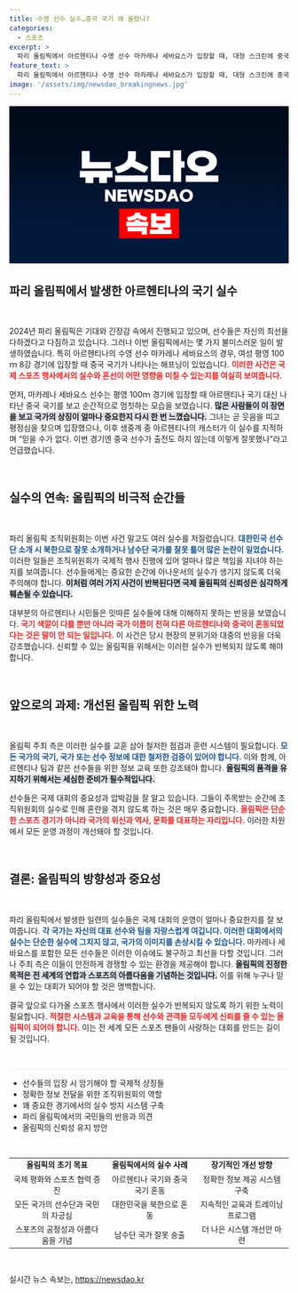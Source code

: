 ```yaml
---
title: 수영 선수 실수…중국 국기 왜 올렸나?
categories:
  - 스포츠
excerpt: >
  파리 올림픽에서 아르헨티나 수영 선수 마카레나 세바요스가 입장할 때, 대형 스크린에 중국 국기가 떴다! 곤살로 보나데오 캐스터는 믿기 어려운 실수를 강하게 비판했고, 아르헨티나 시민들은 충격을 감추지 못했다.
feature_text: >
  파리 올림픽에서 아르헨티나 수영 선수 마카레나 세바요스가 입장할 때, 대형 스크린에 중국 국기가 떴다! 곤살로 보나데오 캐스터는 믿기 어려운 실수를 강하게 비판했고, 아르헨티나 시민들은 충격을 감추지 못했다.
image: '/assets/img/newsdao_breakingnews.jpg'
---
```


<p><img src="/assets/img/newsdao_breakingnews.jpg" alt="pcversion 속보" /></p>

<h2 data-ke-size="size26">파리 올림픽에서 발생한 아르헨티나의 국기 실수</h2>

<p data-ke-size="size16">&nbsp;</p>  

<p>2024년 파리 올림픽은 기대와 긴장감 속에서 진행되고 있으며, 선수들은 자신의 최선을 다하겠다고 다짐하고 있습니다. 그러나 이번 올림픽에서는 몇 가지 불미스러운 일이 발생하였습니다. 특히 아르헨티나의 수영 선수 마카레나 세바요스의 경우, 여성 평영 100ｍ 8강 경기에 입장할 때 중국 국기가 나타나는 해프닝이 있었습니다. <b><span style="color: #ee2323;">이러한 사건은 국제 스포츠 행사에서의 실수와 혼선이 어떤 영향을 미칠 수 있는지를 여실히 보여줍니다.</span></b></p>

<p>먼저, 마카레나 세바요스 선수는 평영 100ｍ 경기에 입장할 때 아르헨티나 국기 대신 나타난 중국 국기를 보고 순간적으로 멈칫하는 모습을 보였습니다. <b><span style="background-color: #21538527;">많은 사람들이 이 장면을 보고 국가의 상징이 얼마나 중요한지 다시 한 번 느꼈습니다.</span></b> 그녀는 곧 웃음을 띠고 평정심을 찾으며 입장했으나, 이후 생중계 중 아르헨티나의 캐스터가 이 실수를 지적하며 “믿을 수가 없다. 이번 경기엔 중국 선수가 출전도 하지 않는데 이렇게 잘못했나”라고 언급했습니다. </p>

<p data-ke-size="size16">&nbsp;</p>  

<h2 data-ke-size="size26">실수의 연속: 올림픽의 비극적 순간들</h2>

<p data-ke-size="size16">&nbsp;</p>  

<p>파리 올림픽 조직위원회는 이번 사건 말고도 여러 실수를 저질렀습니다. <b><span style="color: #1a5490;">대한민국 선수단 소개 시 북한으로 잘못 소개하거나 남수단 국가를 잘못 틀어 많은 논란이 일었습니다.</span></b> 이러한 일들은 조직위원회가 국제적 행사 진행에 있어 얼마나 많은 책임을 지녀야 하는지를 보여줍니다. 선수들에게는 중요한 순간에 아나운서의 실수가 생기지 않도록 더욱 주의해야 합니다. <b><span style="background-color: #21538527;">이처럼 여러 가지 사건이 반복된다면 국제 올림픽의 신뢰성은 심각하게 훼손될 수 있습니다.</span></b></p>

<p>대부분의 아르헨티나 시민들은 잇따른 실수들에 대해 이해하지 못하는 반응을 보였습니다. <b><span style="color: #ee2323;">국기 색깔이 다를 뿐만 아니라 국가 이름이 전혀 다른 아르헨티나와 중국이 혼동되었다는 것은 말이 안 되는 일입니다.</span></b> 이 사건은 당시 현장의 분위기와 대중의 반응을 더욱 강조했습니다. 신뢰할 수 있는 올림픽을 위해서는 이러한 실수가 반복되지 않도록 해야 합니다.</p>

<p data-ke-size="size16">&nbsp;</p>  

<h2 data-ke-size="size26">앞으로의 과제: 개선된 올림픽 위한 노력</h2>

<p data-ke-size="size16">&nbsp;</p>  

<p>올림픽 주최 측은 이러한 실수를 교훈 삼아 철저한 점검과 훈련 시스템이 필요합니다. <b><span style="color: #1a5490;">모든 국가의 국기, 국가 또는 선수 정보에 대한 철저한 검증이 있어야 합니다.</span></b> 이와 함께, 아르헨티나 팀과 같은 선수들을 위한 정보 교육 또한 강조돼야 합니다. <b><span style="background-color: #21538527;">올림픽의 품격을 유지하기 위해서는 세심한 준비가 필수적입니다.</span></b></p>

<p>선수들은 국제 대회의 중요성과 압박감을 잘 알고 있습니다. 그들이 주목받는 순간에 조직위원회의 실수로 인해 혼란을 겪지 않도록 하는 것은 매우 중요합니다. <b><span style="color: #ee2323;">올림픽은 단순한 스포츠 경기가 아니라 국가의 위신과 역사, 문화를 대표하는 자리입니다.</span></b> 이러한 차원에서 모든 운영 과정이 개선돼야 할 것입니다. </p>

<p data-ke-size="size16">&nbsp;</p>  

<h2 data-ke-size="size26">결론: 올림픽의 방향성과 중요성</h2>

<p data-ke-size="size16">&nbsp;</p>  

<p>파리 올림픽에서 발생한 일련의 실수들은 국제 대회의 운영이 얼마나 중요한지를 잘 보여줍니다. <b><span style="color: #1a5490;">각 국가는 자신의 대표 선수와 팀을 자랑스럽게 여깁니다. 이러한 대회에서의 실수는 단순한 실수에 그치지 않고, 국가의 이미지를 손상시킬 수 있습니다.</span></b> 마카레나 세바요스를 포함한 모든 선수들은 이러한 이슈에도 불구하고 최선을 다할 것입니다. 그러나 주최 측은 이들이 안전하게 경쟁할 수 있는 환경을 제공해야 합니다. <b><span style="background-color: #21538527;">올림픽의 진정한 목적은 전 세계의 연합과 스포츠의 아름다움을 기념하는 것입니다.</span></b> 이를 위해 누구나 믿을 수 있는 대회가 되어야 할 것은 명백합니다. </p>

<p>결국 앞으로 다가올 스포츠 행사에서 이러한 실수가 반복되지 않도록 하기 위한 노력이 필요합니다. <b><span style="color: #ee2323;">적절한 시스템과 교육을 통해 선수와 관객들 모두에게 신뢰를 줄 수 있는 올림픽이 되어야 합니다.</span></b> 이는 전 세계 모든 스포츠 팬들이 사랑하는 대회를 만드는 길이 될 것입니다. </p>

<p data-ke-size="size16">&nbsp;</p>  

<hr style="height: 1px; border: none; background-color: #eee;">  

<ul>  
<li>선수들의 입장 시 암기해야 할 국제적 상징들</li>  
<li>정확한 정보 전달을 위한 조직위원회의 역할</li>  
<li>꽤 중요한 경기에서의 실수 방지 시스템 구축</li>  
<li>파리 올림픽에서의 국민들의 반응과 의견</li>  
<li>올림픽의 신뢰성 유지 방안</li>  
</ul>  

<p data-ke-size="size16">&nbsp;</p>  

<table style="width: 100%; border-collapse: collapse;">  
<tr>  
<td style="text-align: center; height: 17px;"><b>올림픽의 초기 목표</b></td>  
<td style="text-align: center; height: 17px;"><b>올림픽에서의 실수 사례</b></td>  
<td style="text-align: center; height: 17px;"><b>장기적인 개선 방향</b></td>  
</tr>  
<tr>  
<td style="text-align: center; height: 17px;">국제 평화와 스포츠 협력 증진</td>  
<td style="text-align: center; height: 17px;">아르헨티나 국기와 중국 국기 혼동</td>  
<td style="text-align: center; height: 17px;">정확한 정보 제공 시스템 구축</td>  
</tr>  
<tr>  
<td style="text-align: center; height: 17px;">모든 국가의 선수단과 국민의 자긍심</td>  
<td style="text-align: center; height: 17px;">대한민국을 북한으로 혼동</td>  
<td style="text-align: center; height: 17px;">지속적인 교육과 트레이닝 프로그램</td>  
</tr>  
<tr>  
<td style="text-align: center; height: 17px;">스포츠의 공정성과 아름다움을 기념</td>  
<td style="text-align: center; height: 17px;">남수단 국가 잘못 송출</td>  
<td style="text-align: center; height: 17px;">더 나은 시스템 개선안 마련</td>  
</tr>  
</table>  

<p data-ke-size="size16">&nbsp;</p>  
실시간 뉴스 속보는, <a href="https://newsdao.kr" rel="dofollow">https://newsdao.kr</a>


